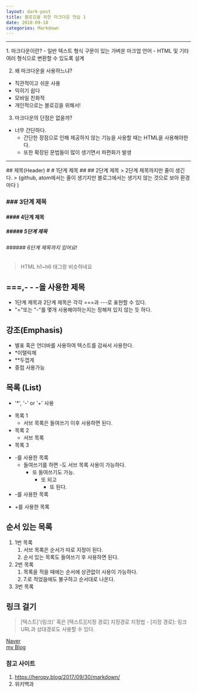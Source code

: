 ```yaml
---
layout: dark-post
title: 블로깅을 위한 마크다운 연습 1
date: 2018-09-18
categories: Markdown
---
```

<hr>
1. 마크다운이란?
- 일반 텍스트 형식 구문이 있는 가벼운 마크업 언어
- HTML 및 기타 여러 형식으로 변환할 수 있도록 설계

2. 왜 마크다운을 사용하느냐?
- 직관적이고 쉬운 사용
- 익히기 쉽다
- 모바일 친화적 
- 개인적으로는 블로깅을 위해서!

3. 마크다운의 단점은 없을까?
- 너무 간단하다.
	- 간단한 장점으로 인해 제공하지 않는 기능을 사용할 때는 HTML을 사용해야한다.
	- 또한 확장된 문법들이 많이 생기면서 파편화가 발생
<hr>
## 제목(Header)
# # 1단계 제목
## ## 2단계 제목
> 2단계 제목까지만 줄이 생긴다.
> (github, atom에서는 줄이 생기지만 블로그에서는 생기지 않는 것으로 보아 환경마다 )

### ### 3단계 제목
#### #### 4단계 제목
##### ##### 5단계 제목
###### ###### 6단계 제목까지 있어요! 
> HTML h1~h6 태그랑 비슷하네요

## ===,- - -을 사용한 제목
- 1단계 제목과 2단계 제목은 각각 ===과 ---로 표현할 수 있다.
- "="또는 "-"를 몇개 사용해야하는지는 정해져 있지 않는 듯 하다.

## 강조(Emphasis)
- 별표 혹은 언더바를 사용하여 텍스트를 감싸서 사용한다.
- *이탤릭체
- **두껍게 
- 중첩 사용가능

## 목록 (List)
- '*', '-' or '+' 사용  
* 목록 1
	* 서브 목록은 들여쓰기 이후 사용하면 된다.
* 목록 2
	* 서브 목록
* 목록 3
- -를 사용한 목록
	- 들여쓰기를 하면 -도 서브 목록 사용이 가능하다.
		- 또 들여쓰기도 가능.
			- 또 되고
				- 또 된다.
- -를 사용한 목록
+ +를 사용한 목록

## 순서 있는 목록
1. 1번 목록
	1. 서브 목록은 순서가 따로 지정이 된다.
	2. 순서 있는 목록도 들여쓰기 후 사용하면 된다.
2. 2번 목록
	1. 목록을 적을 때에는 순서에 상관없이 사용이 가능하다.
	7. 7.로 적었음에도 불구하고 순서대로 나온다.
3. 3번 목록

## 링크 걸기 
>[텍스트]'(링크)' 혹은 [텍스트][지정 경로]
>지정경로 지정법 - [지정 경로]: 링크
>URL과 상대경로도 사용할 수 있다.

[Naver](http://www.naver.com)  
[my Blog][내 블로그]  

[내 블로그]: https://geunsuheo.github.io

### 참고 사이트
1. https://heropy.blog/2017/09/30/markdown/
1. 위키백과

